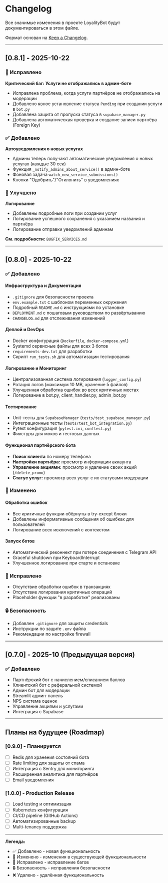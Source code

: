 # Changelog

Все значимые изменения в проекте LoyalityBot будут документироваться в этом файле.

Формат основан на [Keep a Changelog](https://keepachangelog.com/ru/1.0.0/).

---

## [0.8.1] - 2025-10-22

### 🐛 Исправлено

**Критический баг: Услуги не отображались в админ-боте**
- Исправлена проблема, когда услуги партнёров не отображались на модерации
- Добавлено явное установление статуса `Pending` при создании услуги в `bot.py`
- Добавлена защита от пропуска статуса в `supabase_manager.py`
- Добавлена автоматическая проверка и создание записи партнёра (Foreign Key)

### ✅ Добавлено

**Автоуведомления о новых услугах**
- Админы теперь получают автоматические уведомления о новых услугах (каждые 30 сек)
- Функция `_notify_admins_about_service()` в админ-боте
- Фоновая задача `watch_new_service_submissions()`
- Кнопки "Одобрить"/"Отклонить" в уведомлениях

### 🔧 Улучшено

**Логирование**
- Добавлены подробные логи при создании услуг
- Логирование успешного сохранения с указанием названия и партнёра
- Логирование отправки уведомлений админам

**См. подробности:** `BUGFIX_SERVICES.md`

---

## [0.8.0] - 2025-10-22

### ✅ Добавлено

#### Инфраструктура и Документация
- `.gitignore` для безопасности проекта
- `env.example.txt` с шаблоном переменных окружения
- Подробный `README.md` с инструкциями по установке
- `DEPLOYMENT.md` с пошаговым руководством по развёртыванию
- `CHANGELOG.md` для отслеживания изменений

#### Деплой и DevOps
- Docker конфигурация (`Dockerfile`, `docker-compose.yml`)
- Systemd сервисные файлы для всех 3 ботов
- `requirements-dev.txt` для разработки
- Скрипт `run_tests.sh` для автоматизации тестирования

#### Логирование и Мониторинг
- Централизованная система логирования (`logger_config.py`)
- Ротация логов (максимум 10 MB, хранение 5 файлов)
- Улучшенная обработка ошибок во всех критичных местах
- Логирование в bot.py, client_handler.py, admin_bot.py

#### Тестирование
- Unit-тесты для `SupabaseManager` (`tests/test_supabase_manager.py`)
- Интеграционные тесты (`tests/test_bot_integration.py`)
- Pytest конфигурация (`pytest.ini`, `conftest.py`)
- Фикстуры для моков и тестовых данных

#### Функционал партнёрского бота
- **Поиск клиента** по номеру телефона
- **Настройки партнёра:** просмотр информации аккаунта
- **Управление акциями:** просмотр и удаление своих акций (`/delete_promo`)
- **Статус услуг:** просмотр всех услуг с их статусами модерации

### 🔧 Изменено

#### Обработка ошибок
- Все критичные функции обёрнуты в try-except блоки
- Добавлены информативные сообщения об ошибках для пользователей
- Логирование всех исключений с контекстом

#### Запуск ботов
- Автоматический реконнект при потере соединения с Telegram API
- Graceful shutdown при KeyboardInterrupt
- Улучшенное логирование при старте и остановке

### 🐛 Исправлено
- Отсутствие обработки ошибок в транзакциях
- Отсутствие логирования критичных операций
- Placeholder функции "в разработке" реализованы

### 🔒 Безопасность
- Добавлен `.gitignore` для защиты credentials
- Инструкции по защите `.env` файла
- Рекомендации по настройке firewall

---

## [0.7.0] - 2025-10 (Предыдущая версия)

### ✅ Добавлено
- Партнёрский бот с начислением/списанием баллов
- Клиентский бот с реферальной системой
- Админ бот для модерации
- Streamlit админ-панель
- NPS система оценок
- Управление акциями и услугами
- Интеграция с Supabase

---

## Планы на будущее (Roadmap)

### [0.9.0] - Планируется
- [ ] Redis для хранения состояний бота
- [ ] Rate limiting для защиты от спама
- [ ] Интеграция с Sentry для мониторинга
- [ ] Расширенная аналитика для партнёров
- [ ] Email уведомления

### [1.0.0] - Production Release
- [ ] Load testing и оптимизация
- [ ] Kubernetes конфигурация
- [ ] CI/CD pipeline (GitHub Actions)
- [ ] Автоматизированные backup
- [ ] Multi-tenancy поддержка

---

**Легенда:**
- ✅ Добавлено - новая функциональность
- 🔧 Изменено - изменения в существующей функциональности
- 🐛 Исправлено - исправление багов
- 🔒 Безопасность - исправления безопасности
- ❌ Удалено - удалённая функциональность

